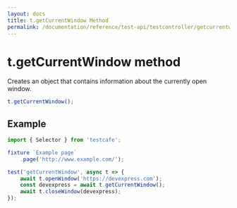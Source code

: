 ```yaml
---
layout: docs
title: t.getCurrentWindow Method
permalink: /documentation/reference/test-api/testcontroller/getcurrentwindow.html
---
```


# t.getCurrentWindow method

Creates an object that contains information about the currently open window.

```JavaScript
t.getCurrentWindow();
```

## Example

```JavaScript
import { Selector } from 'testcafe';

fixture `Example page`
    .page('http://www.example.com/');

test('getCurrentWindow', async t => {
    await t.openWindow('https://devexpress.com');
    const devexpress = await t.getCurrentWindow();
    await t.closeWindow(devexpress);
});
```
